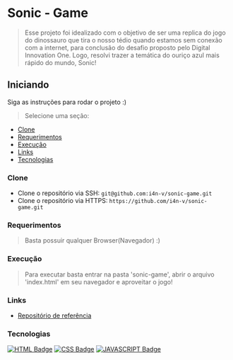 # Sonic - Game

> Esse projeto foi idealizado com o objetivo de ser uma replica do jogo do dinossauro que tira o nosso tédio quando estamos sem conexão com a internet, para conclusão do desafio proposto pelo Digital Innovation One. Logo, resolvi trazer a temática do ouriço azul mais rápido do mundo, Sonic!



## Iniciando

Siga as instruções para rodar o projeto :)

>Selecione uma seção:

- [Clone](#Clone)
- [Requerimentos](#Requerimentos)
- [Execução](#Execução)
- [Links](#Links)
- [Tecnologias](#Tecnologias)

### Clone
- Clone o repositório via SSH: ``` git@github.com:i4n-v/sonic-game.git ```
- Clone o repositório via HTTPS: ``` https://github.com/i4n-v/sonic-game.git ```

### Requerimentos

> Basta possuir qualquer Browser(Navegador) :)

### Execução

> Para executar basta entrar na pasta 'sonic-game', abrir o arquivo 'index.html' em seu navegador e aproveitar o jogo!

### Links
- [Repositório de referência](https://github.com/celso-henrique/dio-dino-game)

### Tecnologias

[![HTML Badge](https://img.shields.io/badge/HTML5-E34F26?style=for-the-badge&logo=html5&logoColor=white)](https://developer.mozilla.org/pt-BR/docs/Web/HTML)
[![CSS Badge](https://img.shields.io/badge/CSS3-1572B6?style=for-the-badge&logo=css3&logoColor=white)](https://developer.mozilla.org/pt-BR/docs/Web/CSS)
[![JAVASCRIPT Badge](https://img.shields.io/badge/JavaScript-323330?style=for-the-badge&logo=javascript&logoColor=F7DF1E)](https://developer.mozilla.org/pt-BR/docs/Web/JavaScript)

